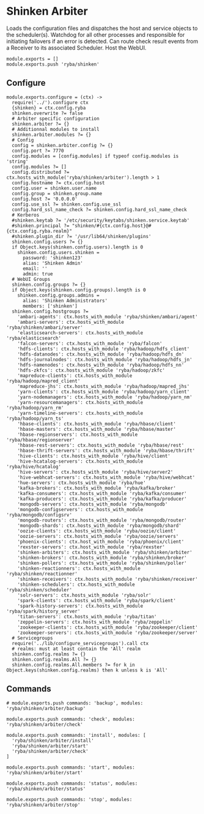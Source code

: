 
# Shinken Arbiter

Loads the configuration files and dispatches the host and service objects to the
scheduler(s). Watchdog for all other processes and responsible for initiating
failovers if an error is detected. Can route check result events from a Receiver
to its associated Scheduler. Host the WebUI.

    module.exports = []
    module.exports.push 'ryba/shinken'

## Configure

    module.exports.configure = (ctx) ->
      require('../').configure ctx
      {shinken} = ctx.config.ryba
      shinken.overwrite ?= false
      # Arbiter specific configuration
      shinken.arbiter ?= {}
      # Additionnal modules to install
      shinken.arbiter.modules ?= {}
      # Config
      config = shinken.arbiter.config ?= {}
      config.port ?= 7770
      config.modules = [config.modules] if typeof config.modules is 'string'
      config.modules ?= []
      config.distributed ?= ctx.hosts_with_module('ryba/shinken/arbiter').length > 1
      config.hostname ?= ctx.config.host
      config.user = shinken.user.name
      config.group = shinken.group.name
      config.host ?= '0.0.0.0'
      config.use_ssl ?= shinken.config.use_ssl
      config.hard_ssl_name_check ?= shinken.config.hard_ssl_name_check
      # Kerberos
      #shinken.keytab ?= '/etc/security/keytabs/shinken.service.keytab'
      #shinken.principal ?= "shinken/#{ctx.config.host}@#{ctx.config.ryba.realm}"
      #shinken.plugin_dir ?= '/usr/lib64/shinken/plugins'
      shinken.config.users ?= {}
      if Object.keys(shinken.config.users).length is 0
        shinken.config.users.shinken =
          password: 'shinken123'
          alias: 'Shinken Admin'
          email: ''
          admin: true
      # WebUI Groups
      shinken.config.groups ?= {}
      if Object.keys(shinken.config.groups).length is 0
        shinken.config.groups.admins =
          alias: 'Shinken Administrators'
          members: ['shinken']
      shinken.config.hostgroups ?=
        'ambari-agents': ctx.hosts_with_module 'ryba/shinken/ambari/agent'
        'ambari-servers': ctx.hosts_with_module 'ryba/shinken/ambari/server'
        'elasticsearch-servers': ctx.hosts_with_module 'ryba/elasticsearch'
        'falcon-servers': ctx.hosts_with_module 'ryba/falcon'
        'hdfs-clients': ctx.hosts_with_module 'ryba/hadoop/hdfs_client'
        'hdfs-datanodes': ctx.hosts_with_module 'ryba/hadoop/hdfs_dn'
        'hdfs-journalnodes': ctx.hosts_with_module 'ryba/hadoop/hdfs_jn'
        'hdfs-namenodes': ctx.hosts_with_module 'ryba/hadoop/hdfs_nn'
        'hdfs-zkfcs': ctx.hosts_with_module 'ryba/hadoop/zkfc'
        'mapreduce-clients': ctx.hosts_with_module 'ryba/hadoop/mapred_client'
        'mapreduce-jhs': ctx.hosts_with_module 'ryba/hadoop/mapred_jhs'
        'yarn-clients': ctx.hosts_with_module 'ryba/hadoop/yarn_client'
        'yarn-nodemanagers': ctx.hosts_with_module 'ryba/hadoop/yarn_nm'
        'yarn-resourcemanagers': ctx.hosts_with_module 'ryba/hadoop/yarn_rm'
        'yarn-timeline-servers': ctx.hosts_with_module 'ryba/hadoop/yarn_ts'
        'hbase-clients': ctx.hosts_with_module 'ryba/hbase/client'
        'hbase-masters': ctx.hosts_with_module 'ryba/hbase/master'
        'hbase-regionservers': ctx.hosts_with_module 'ryba/hbase/regionserver'
        'hbase-rest-servers': ctx.hosts_with_module 'ryba/hbase/rest'
        'hbase-thrift-servers': ctx.hosts_with_module 'ryba/hbase/thrift'
        'hive-clients': ctx.hosts_with_module 'ryba/hive/client'
        'hive-hcatalog-servers': ctx.hosts_with_module 'ryba/hive/hcatalog'
        'hive-servers': ctx.hosts_with_module 'ryba/hive/server2'
        'hive-webhcat-servers': ctx.hosts_with_module 'ryba/hive/webhcat'
        'hue-servers': ctx.hosts_with_module 'ryba/hue'
        'kafka-brokers': ctx.hosts_with_module 'ryba/kafka/broker'
        'kafka-consumers': ctx.hosts_with_module 'ryba/kafka/consumer'
        'kafka-producers': ctx.hosts_with_module 'ryba/kafka/producer'
        'mongodb-servers': ctx.hosts_with_module 'ryba/mongodb'
        'mongodb-configservers': ctx.hosts_with_module 'ryba/mongodb/configsrv'
        'mongodb-routers': ctx.hosts_with_module 'ryba/mongodb/router'
        'mongodb-shards': ctx.hosts_with_module 'ryba/mongodb/shard'
        'oozie-clients': ctx.hosts_with_module 'ryba/oozie/client'
        'oozie-servers': ctx.hosts_with_module 'ryba/oozie/servers'
        'phoenix-clients': ctx.host_with_module 'ryba/phoenix/client'
        'rexster-servers': ctx.host_with_module 'ryba/rexster'
        'shinken-arbiters': ctx.hosts_with_module 'ryba/shinken/arbiter'
        'shinken-brokers': ctx.hosts_with_module 'ryba/shinken/broker'
        'shinken-pollers': ctx.hosts_with_module 'ryba/shinken/poller'
        'shinken-reactionners': ctx.hosts_with_module 'ryba/shinken/reactionner'
        'shinken-receivers': ctx.hosts_with_module 'ryba/shinken/receiver'
        'shinken-schedulers': ctx.hosts_with_module 'ryba/shinken/scheduler'
        'solr-servers': ctx.hosts_with_module 'ryba/solr'
        'spark-clients': ctx.hosts_with_module 'ryba/spark/client'
        'spark-history-servers': ctx.hosts_with_module 'ryba/spark/history_server'
        'titan-servers': ctx.hosts_with_module 'ryba/titan'
        'zeppelin-servers': ctx.hosts_with_module 'ryba/zeppelin'
        'zookeeper-clients': ctx.hosts_with_module 'ryba/zookeeper/client'
        'zookeeper-servers': ctx.hosts_with_module 'ryba/zookeeper/server'
      # Servicegroups
      require('../lib/configure_servicegroups').call ctx
      # realms: must at least contain the 'All' realm
      shinken.config.realms ?= {}
      shinken.config.realms.All ?= {}
      shinken.config.realms.All.members ?= for k in Object.keys(shinken.config.realms) then k unless k is 'All'

## Commands

    # module.exports.push commands: 'backup', modules: 'ryba/shinken/arbiter/backup'

    module.exports.push commands: 'check', modules: 'ryba/shinken/arbiter/check'

    module.exports.push commands: 'install', modules: [
      'ryba/shinken/arbiter/install'
      'ryba/shinken/arbiter/start'
      'ryba/shinken/arbiter/check'
    ]

    module.exports.push commands: 'start', modules: 'ryba/shinken/arbiter/start'

    module.exports.push commands: 'status', modules: 'ryba/shinken/arbiter/status'

    module.exports.push commands: 'stop', modules: 'ryba/shinken/arbiter/stop'
